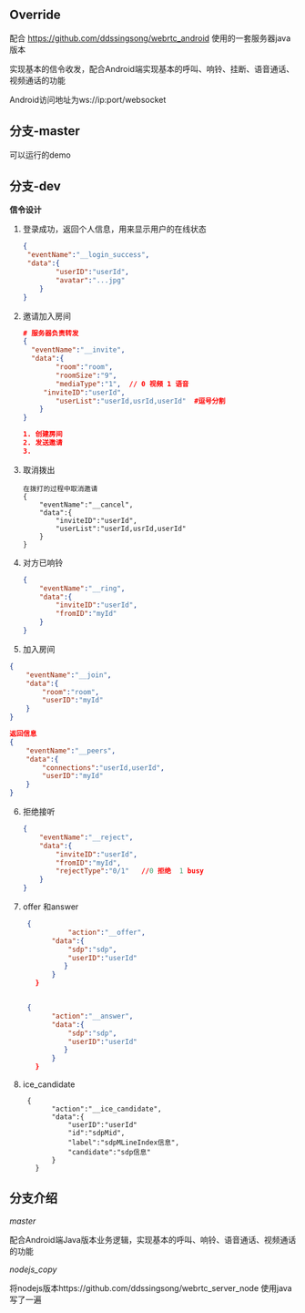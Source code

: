 
## Override

配合
https://github.com/ddssingsong/webrtc_android
使用的一套服务器java版本

实现基本的信令收发，配合Android端实现基本的呼叫、响铃、挂断、语音通话、视频通话的功能


Android访问地址为ws://ip:port/websocket

## 分支-master
可以运行的demo

## 分支-dev

**信令设计**

1. 登录成功，返回个人信息，用来显示用户的在线状态

   ```json
   {
   	"eventName":"__login_success",
   	"data":{
           "userID":"userId",
           "avatar":"...jpg"
       }
   }
   ```

   

2. 邀请加入房间

   ```json
   # 服务器负责转发
   {		
     "eventName":"__invite",
     "data":{
           "room":"room",
           "roomSize":"9",
           "mediaType":"1",  // 0 视频 1 语音
       	"inviteID":"userId",
           "userList":"userId,usrId,userId"  #逗号分割
       }
   }
   
   1. 创建房间
   2. 发送邀请
   3.
   ```

   

3. 取消拨出

   ```
   在拨打的过程中取消邀请
   {
       "eventName":"__cancel",
       "data":{
           "inviteID":"userId",
           "userList":"userId,usrId,userId" 
       }
   }
   ```

   

4. 对方已响铃

   ```json
   {
       "eventName":"__ring",
       "data":{
           "inviteID":"userId",
           "fromID":"myId"
       }
   }
   ```

   

5. 加入房间

  ```json
  {
      "eventName":"__join",
      "data":{
          "room":"room",
          "userID":"myId"
      }
  }
  
  返回信息
  {
      "eventName":"__peers",
      "data":{
          "connections":"userId,userId",
          "userID":"myId"
      }
  }
  
  
  ```

  

6. 拒绝接听

   ```json
   {
       "eventName":"__reject",
       "data":{
           "inviteID":"userId",
           "fromID":"myId",
           "rejectType":"0/1"   //0 拒绝  1 busy  
       }
   }
   ```

   

6. offer 和answer

   ```json
    {
              "action":"__offer",
          "data":{
              "sdp":"sdp",
              "userID":"userId"
             }
          } 
      }
   
   
    {
          "action":"__answer",
          "data":{
              "sdp":"sdp",
              "userID":"userId"
             }
          } 
      }
   
   ```

7. ice_candidate

   ```
    {
          "action":"__ice_candidate",
          "data":{
              "userID":"userId"
              "id":"sdpMid",
              "label":"sdpMLineIndex信息",
              "candidate":"sdp信息"
          } 
      }
   
   ```

   
































## 分支介绍

*master*

配合Android端Java版本业务逻辑，实现基本的呼叫、响铃、语音通话、视频通话的功能

*nodejs_copy*

将nodejs版本https://github.com/ddssingsong/webrtc_server_node 使用java写了一遍
